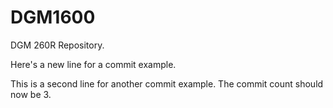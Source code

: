# DGM1600
DGM 260R Repository.

Here's a new line for a commit example.

This is a second line for another commit example.
The commit count should now be 3.
